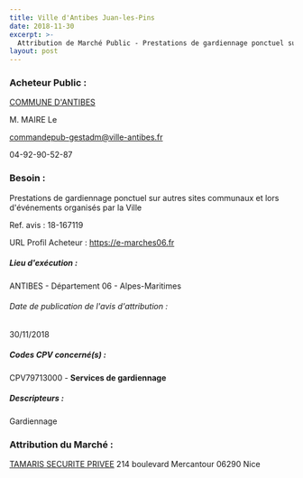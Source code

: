```yaml
---
title: Ville d'Antibes Juan-les-Pins
date: 2018-11-30
excerpt: >-
  Attribution de Marché Public - Prestations de gardiennage ponctuel sur autres sites communaux et lors d'événements organisés par la Ville
layout: post
---
```


### Acheteur Public : 
<a href="/acheteur-32/siren-210600045"> COMMUNE D'ANTIBES</a><br/>

M. MAIRE Le

commandepub-gestadm@ville-antibes.fr

04-92-90-52-87

### Besoin :

Prestations de gardiennage ponctuel sur autres sites communaux et lors d'événements organisés par la Ville

Ref. avis : 18-167119

URL Profil Acheteur : https://e-marches06.fr

##### Lieu d'exécution :

ANTIBES - Département 06 - Alpes-Maritimes

###### Date de publication de l'avis d'attribution : 
30/11/2018

##### Codes CPV concerné(s) :
CPV79713000 - **Services de gardiennage** <br/>

##### Descripteurs :
Gardiennage <br/>

### Attribution du Marché :
<a href="/entreprise-269/siren-794798975"> TAMARIS SECURITE PRIVEE</a>    214 boulevard Mercantour 06290 Nice <br/>
